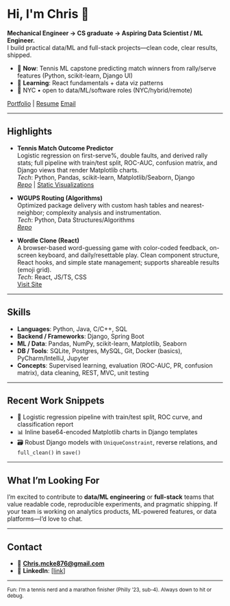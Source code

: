 # Hi, I'm Chris 👋

**Mechanical Engineer → CS graduate → Aspiring Data Scientist / ML Engineer.**  
I build practical data/ML and full-stack projects—clean code, clear results, shipped.

- 🔭 **Now**: Tennis ML capstone predicting match winners from rally/serve features (Python, scikit-learn, Django UI)
- 🌱 **Learning**: React fundamentals + data viz patterns
- 📍 NYC • open to data/ML/software roles (NYC/hybrid/remote)

[Portfolio](https://chalrees876.github.io/my-portfolio/) | 
<a href="Christopher McKenzie Resume (4).pdf" class="image fit">Resume</a>
[Email](mailto:Chris.mcke876@gmail.com)

---

## Highlights

- **Tennis Match Outcome Predictor**  
  Logistic regression on first-serve%, double faults, and derived rally stats; full pipeline with train/test split, ROC-AUC, confusion matrix, and Django views that render Matplotlib charts.  
  _Tech_: Python, Pandas, scikit-learn, Matplotlib/Seaborn, Django  
  [_Repo_](https://github.com/chalrees876/tennisPrediction) | 
  [Static Visualizations](https://chalrees876.github.io/tennisPrediction/)

- **WGUPS Routing (Algorithms)**  
  Optimized package delivery with custom hash tables and nearest-neighbor; complexity analysis and instrumentation.  
  _Tech_: Python, Data Structures/Algorithms  
  [_Repo_](https://github.com/chalrees876/Truck-Delivery-Optimization)

- **Wordle Clone (React)**  
  A browser-based word-guessing game with color-coded feedback, on-screen keyboard, and daily/resettable play. Clean component structure, React hooks, and simple state management; supports shareable results (emoji grid).  
  _Tech_: React, JS/TS, CSS  
  [Visit Site](https://chalrees876.github.io/wordleClone/)

---

## Skills

- **Languages**: Python, Java, C/C++, SQL  
- **Backend / Frameworks**: Django, Spring Boot  
- **ML / Data**: Pandas, NumPy, scikit-learn, Matplotlib, Seaborn  
- **DB / Tools**: SQLite, Postgres, MySQL, Git, Docker (basics), PyCharm/IntelliJ, Jupyter  
- **Concepts**: Supervised learning, evaluation (ROC-AUC, PR, confusion matrix), data cleaning, REST, MVC, unit testing

---

## Recent Work Snippets

- 🧪 Logistic regression pipeline with train/test split, ROC curve, and classification report  
- 📊 Inline base64-encoded Matplotlib charts in Django templates  
- 🗃️ Robust Django models with `UniqueConstraint`, reverse relations, and `full_clean()` in `save()`

---

## What I’m Looking For

I’m excited to contribute to **data/ML engineering** or **full-stack** teams that value readable code, reproducible experiments, and pragmatic shipping. If your team is working on analytics products, ML-powered features, or data platforms—I’d love to chat.

---

## Contact

- 📧 **Chris.mcke876@gmail.com**  
- 💼 **LinkedIn**: [[link](https://www.linkedin.com/in/christopher-mckenzie-63b7aa19b/)]

---

<sub>Fun: I’m a tennis nerd and a marathon finisher (Philly ’23, sub-4). Always down to hit or debug.</sub>
